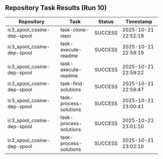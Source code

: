## Repository Task Results (Run 10)

| Repository | Task | Status | Timestamp |
|-----------|------|--------|-----------|
| ic3_spool_cosine-dep-spool | task-clone-repo | SUCCESS | 2025-10-21 22:52:18 |
| ic3_spool_cosine-dep-spool | task-execute-readme | SUCCESS | 2025-10-21 22:59:19 |
| ic3_spool_cosine-dep-spool | task-execute-readme | SUCCESS | 2025-10-21 22:59:22 |
| ic3_spool_cosine-dep-spool | task-find-solutions | SUCCESS | 2025-10-21 22:59:47 |
| ic3_spool_cosine-dep-spool | task-process-solutions | SUCCESS | 2025-10-21 23:00:41 |
| ic3_spool_cosine-dep-spool | task-process-solutions | SUCCESS | 2025-10-21 23:01:10 |
| ic3_spool_cosine-dep-spool | task-process-solutions | SUCCESS | 2025-10-21 23:02:10 |
